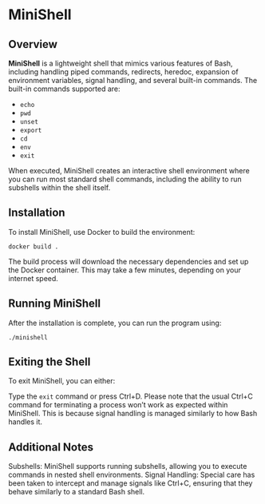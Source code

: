 # MiniShell

## Overview

**MiniShell** is a lightweight shell that mimics various features of Bash, including handling piped commands, redirects, heredoc, expansion of environment variables, signal handling, and several built-in commands. The built-in commands supported are:

- `echo`
- `pwd`
- `unset`
- `export`
- `cd`
- `env`
- `exit`

When executed, MiniShell creates an interactive shell environment where you can run most standard shell commands, including the ability to run subshells within the shell itself.

## Installation

To install MiniShell, use Docker to build the environment:

```docker build .```

The build process will download the necessary dependencies and set up the Docker container. This may take a few minutes, depending on your internet speed.

## Running MiniShell
After the installation is complete, you can run the program using:

```./minishell```
## Exiting the Shell
To exit MiniShell, you can either:

Type the ```exit``` command or press Ctrl+D.
Please note that the usual Ctrl+C command for terminating a process won’t work as expected within MiniShell. This is because signal handling is managed similarly to how Bash handles it.

## Additional Notes
Subshells: MiniShell supports running subshells, allowing you to execute commands in nested shell environments.
Signal Handling: Special care has been taken to intercept and manage signals like Ctrl+C, ensuring that they behave similarly to a standard Bash shell.
